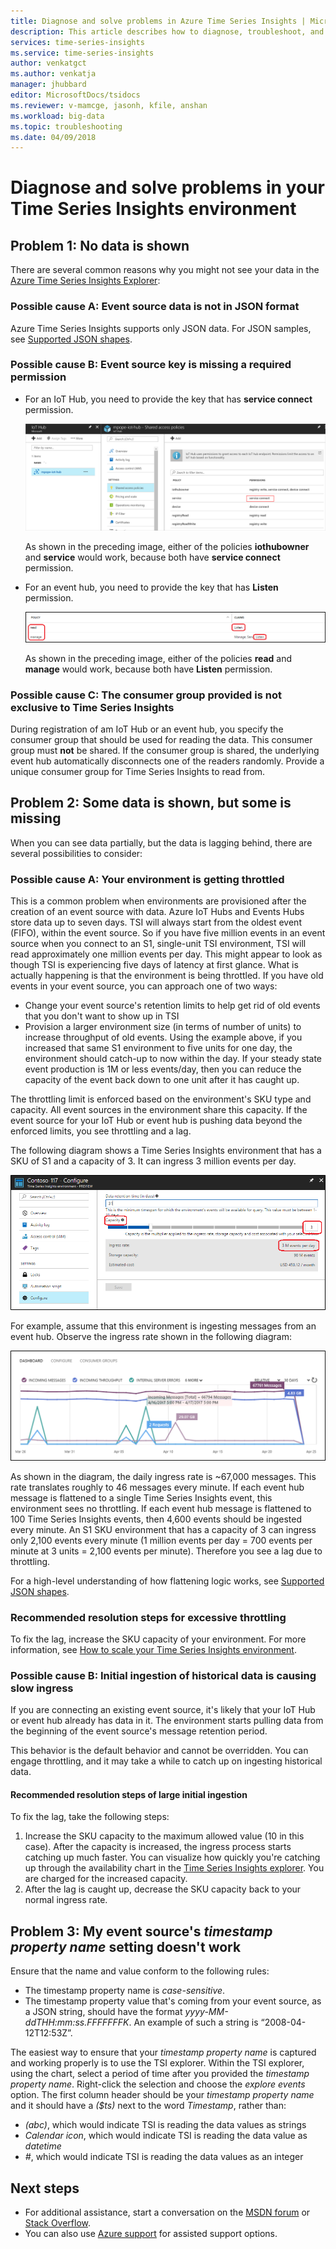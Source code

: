 ```yaml
---
title: Diagnose and solve problems in Azure Time Series Insights | Microsoft Docs
description: This article describes how to diagnose, troubleshoot, and solve common problems you might encounter in your Azure Time Series Insights environment. 
services: time-series-insights
ms.service: time-series-insights
author: venkatgct
ms.author: venkatja
manager: jhubbard
editor: MicrosoftDocs/tsidocs
ms.reviewer: v-mamcge, jasonh, kfile, anshan
ms.workload: big-data
ms.topic: troubleshooting
ms.date: 04/09/2018
---
```

# Diagnose and solve problems in your Time Series Insights environment

## Problem 1: No data is shown
There are several common reasons why you might not see your data in the [Azure Time Series Insights Explorer](https://insights.timeseries.azure.com):

### Possible cause A: Event source data is not in JSON format
Azure Time Series Insights supports only JSON data. For JSON samples, see [Supported JSON shapes](time-series-insights-send-events.md#supported-json-shapes).

### Possible cause B: Event source key is missing a required permission
* For an IoT Hub, you need to provide the key that has **service connect** permission.

   ![IoT Hub service connect permission](media/diagnose-and-solve-problems/iothub-serviceconnect-permissions.png)

   As shown in the preceding image, either of the policies **iothubowner** and **service** would work, because both have **service connect** permission.
   
* For an event hub, you need to provide the key that has **Listen** permission.

   ![Event hub listen permission](media/diagnose-and-solve-problems/eventhub-listen-permissions.png)

   As shown in the preceding image, either of the policies **read** and **manage** would work, because both have **Listen** permission.

### Possible cause C: The consumer group provided is not exclusive to Time Series Insights
During registration of am IoT Hub or an event hub, you specify the consumer group that should be used for reading the data. This consumer group must **not** be shared. If the consumer group is shared, the underlying event hub automatically disconnects one of the readers randomly. Provide a unique consumer group for Time Series Insights to read from.

## Problem 2: Some data is shown, but some is missing
When you can see data partially, but the data is lagging behind, there are several possibilities to consider:

### Possible cause A: Your environment is getting throttled
This is a common problem when environments are provisioned after the creation of an event source with data.  Azure IoT Hubs and Events Hubs store data up to seven days.  TSI will always start from the oldest event (FIFO), within the event source.  So if you have five million events in an event source when you connect to an S1, single-unit TSI environment, TSI will read approximately one million events per day.  This might appear to look as though TSI is experiencing five days of latency at first glance.  What is actually happening is that the environment is being throttled.  If you have old events in your event source, you can approach one of two ways:

- Change your event source's retention limits to help get rid of old events that you don't want to show up in TSI
- Provision a larger environment size (in terms of number of units) to increase throughput of old events.  Using the example above, if you increased that same S1 environment to five units for one day, the environment should catch-up to now within the day.  If your steady state event production is 1M or less events/day, then you can reduce the capacity of the event back down to one unit after it has caught up.  

The throttling limit is enforced based on the environment's SKU type and capacity. All event sources in the environment share this capacity. If the event source for your IoT Hub or event hub is pushing data beyond the enforced limits, you see throttling and a lag.

The following diagram shows a Time Series Insights environment that has a SKU of S1 and a capacity of 3. It can ingress 3 million events per day.

![Environment SKU current capacity](media/diagnose-and-solve-problems/environment-sku-current-capacity.png)

For example, assume that this environment is ingesting messages from an event hub. Observe the ingress rate shown in the following diagram:

![Example ingress rate for an event hub](media/diagnose-and-solve-problems/eventhub-ingress-rate.png)

As shown in the diagram, the daily ingress rate is ~67,000 messages. This rate translates roughly to 46 messages every minute. If each event hub message is flattened to a single Time Series Insights event, this environment sees no throttling. If each event hub message is flattened to 100 Time Series Insights events, then 4,600 events should be ingested every minute. An S1 SKU environment that has a capacity of 3 can ingress only 2,100 events every minute (1 million events per day = 700 events per minute at 3 units = 2,100 events per minute). Therefore you see a lag due to throttling. 

For a high-level understanding of how flattening logic works, see [Supported JSON shapes](time-series-insights-send-events.md#supported-json-shapes).

### Recommended resolution steps for excessive throttling
To fix the lag, increase the SKU capacity of your environment. For more information, see [How to scale your Time Series Insights environment](time-series-insights-how-to-scale-your-environment.md).

### Possible cause B: Initial ingestion of historical data is causing slow ingress
If you are connecting an existing event source, it's likely that your IoT Hub or event hub already has data in it. The environment starts pulling data from the beginning of the event source's message retention period.

This behavior is the default behavior and cannot be overridden. You can engage throttling, and it may take a while to catch up on ingesting historical data.

#### Recommended resolution steps of large initial ingestion
To fix the lag, take the following steps:
1. Increase the SKU capacity to the maximum allowed value (10 in this case). After the capacity is increased, the ingress process starts catching up much faster. You can visualize how quickly you're catching up through the availability chart in the [Time Series Insights explorer](https://insights.timeseries.azure.com). You are charged for the increased capacity.
2. After the lag is caught up, decrease the SKU capacity back to your normal ingress rate.

## Problem 3: My event source's *timestamp property name* setting doesn't work
Ensure that the name and value conform to the following rules:
* The timestamp property name is _case-sensitive_.
* The timestamp property value that's coming from your event source, as a JSON string, should have the format _yyyy-MM-ddTHH:mm:ss.FFFFFFFK_. An example of such a string is “2008-04-12T12:53Z”.

The easiest way to ensure that your *timestamp property name* is captured and working properly is to use the TSI explorer.  Within the TSI explorer, using the chart, select a period of time after you provided the *timestamp property name*.  Right-click the selection and choose the *explore events* option.  The first column header should be your *timestamp property name* and it should have a *($ts)* next to the word *Timestamp*, rather than:
- *(abc)*, which would indicate TSI is reading the data values as strings
- *Calendar icon*, which would indicate TSI is reading the data value as *datetime*
- *#*, which would indicate TSI is reading the data values as an integer


## Next steps
- For additional assistance, start a conversation on the [MSDN forum](https://social.msdn.microsoft.com/Forums/home?forum=AzureTimeSeriesInsights) or [Stack Overflow](https://stackoverflow.com/questions/tagged/azure-timeseries-insights). 
- You can also use [Azure support](https://azure.microsoft.com/support/options/) for assisted support options.
